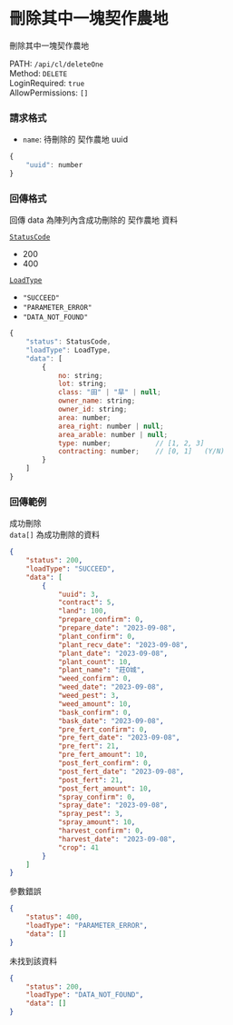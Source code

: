 # 刪除其中一塊契作農地

刪除其中一塊契作農地

PATH: `/api/cl/deleteOne`  
Method: `DELETE`  
LoginRequired: `true`  
AllowPermissions: `[]`  


### 請求格式
* `name`: 待刪除的 契作農地 uuid

```js
{
    "uuid": number
}
```


### 回傳格式

回傳 data 為陣列內含成功刪除的 契作農地 資料  

[`StatusCode`](../types.md#statuscode)  
* 200
* 400

[`LoadType`](../types.md#loadtype)  
* `"SUCCEED"`
* `"PARAMETER_ERROR"`
* `"DATA_NOT_FOUND"`

```js
{
    "status": StatusCode,
    "loadType": LoadType,
    "data": [
        {
            no: string;
            lot: string;
            class: "田" | "旱" | null;
            owner_name: string;
            owner_id: string;
            area: number;
            area_right: number | null;
            area_arable: number | null;
            type: number;           // [1, 2, 3]
            contracting: number;    // [0, 1]   (Y/N)
        }
    ]
}
```


### 回傳範例
成功刪除  
`data[]` 為成功刪除的資料
```json
{
    "status": 200,
    "loadType": "SUCCEED",
    "data": [
        {
            "uuid": 3,
            "contract": 5,
            "land": 100,
            "prepare_confirm": 0,
            "prepare_date": "2023-09-08",
            "plant_confirm": 0,
            "plant_recv_date": "2023-09-08",
            "plant_date": "2023-09-08",
            "plant_count": 10,
            "plant_name": "莊O城",
            "weed_confirm": 0,
            "weed_date": "2023-09-08",
            "weed_pest": 3,
            "weed_amount": 10,
            "bask_confirm": 0,
            "bask_date": "2023-09-08",
            "pre_fert_confirm": 0,
            "pre_fert_date": "2023-09-08",
            "pre_fert": 21,
            "pre_fert_amount": 10,
            "post_fert_confirm": 0,
            "post_fert_date": "2023-09-08",
            "post_fert": 21,
            "post_fert_amount": 10,
            "spray_confirm": 0,
            "spray_date": "2023-09-08",
            "spray_pest": 3,
            "spray_amount": 10,
            "harvest_confirm": 0,
            "harvest_date": "2023-09-08",
            "crop": 41
        }
    ]
}
```

參數錯誤
```json
{
    "status": 400,
    "loadType": "PARAMETER_ERROR",
    "data": []
}
```

未找到該資料
```json
{
    "status": 200,
    "loadType": "DATA_NOT_FOUND",
    "data": []
}
```
